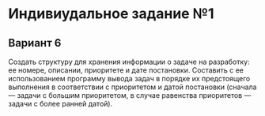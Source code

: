 # Индивиудальное задание №1
## Вариант 6
Создать структуру для хранения информации о задаче на разработку: ее номере, описании, приоритете и дате постановки. Составить с ее использованием программу вывода задач в порядке их предстоящего выполнения в соответствии с приоритетом и датой постановки (сначала — задачи с большим приоритетом, в случае равенства приоритетов — задачи с более ранней датой).

